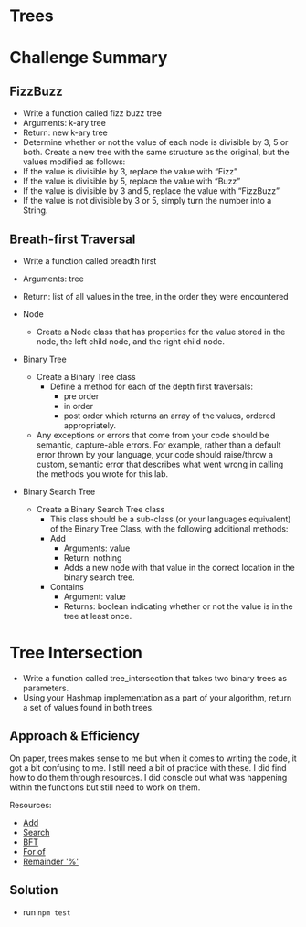 # Trees

# Challenge Summary

## FizzBuzz

- Write a function called fizz buzz tree
- Arguments: k-ary tree
- Return: new k-ary tree
- Determine whether or not the value of each node is divisible by 3, 5 or both. Create a new tree with the same structure as the original, but the values modified as follows:
- If the value is divisible by 3, replace the value with “Fizz”
- If the value is divisible by 5, replace the value with “Buzz”
- If the value is divisible by 3 and 5, replace the value with “FizzBuzz”
- If the value is not divisible by 3 or 5, simply turn the number into a String.

## Breath-first Traversal

- Write a function called breadth first
- Arguments: tree
- Return: list of all values in the tree, in the order they were encountered

- Node
  - Create a Node class that has properties for the value stored in the node, the left child node, and the right child node.
- Binary Tree
  - Create a Binary Tree class
    - Define a method for each of the depth first traversals:
      - pre order
      - in order
      - post order which returns an array of the values, ordered appropriately.
  - Any exceptions or errors that come from your code should be semantic, capture-able errors. For example, rather than a default error thrown by your language, your code should raise/throw a custom, semantic error that describes what went wrong in calling the methods you wrote for this lab.
- Binary Search Tree
  - Create a Binary Search Tree class
    - This class should be a sub-class (or your languages equivalent) of the Binary Tree Class, with the following additional methods:
    - Add
      - Arguments: value
      - Return: nothing
      - Adds a new node with that value in the correct location in the binary search tree.
    - Contains
      - Argument: value
      - Returns: boolean indicating whether or not the value is in the tree at least once.

# Tree Intersection

- Write a function called tree_intersection that takes two binary trees as parameters.
- Using your Hashmap implementation as a part of your algorithm, return a set of values found in both trees.

## Approach & Efficiency

On paper, trees makes sense to me but when it comes to writing the code, it got a bit confusing to me. I still need a bit of practice with these. I did find how to do them through resources. I did console out what was happening within the functions but still need to work on them.

Resources:
- [Add](https://www.digitalocean.com/community/tutorials/js-binary-search-trees)
- [Search](https://www.tutorialspoint.com/Searching-for-values-in-an-Javascript-Binary-Search-Tree)
- [BFT](https://dev.to/edwardcashmere/binary-tree-part-3-breadth-first-search-javascript-and-python-21k1)
- [For of](https://developer.mozilla.org/en-US/docs/Web/JavaScript/Reference/Statements/for...of)
- [Remainder '%'](https://developer.mozilla.org/en-US/docs/Web/JavaScript/Reference/Operators/Remainder)

## Solution
- run `npm test`
